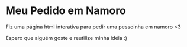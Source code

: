 # Meu Pedido em Namoro

Fiz uma página html interativa para pedir uma pessoinha em namoro <3
 <p>Espero que alguém goste e reutilize minha idéia :)
